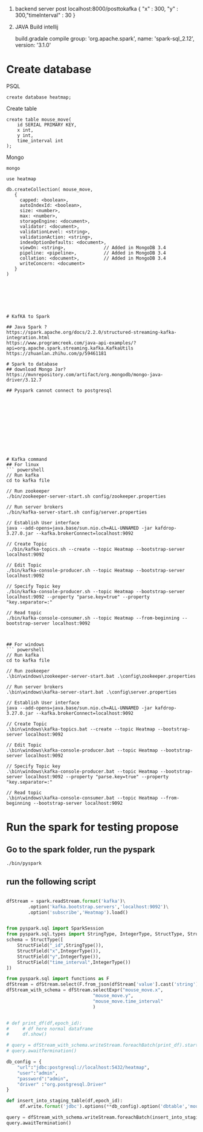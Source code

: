 1. backend server post localhost:8000/posttokafka
 { "x" : 300, "y" : 300,"timeInterval" : 30 }

2. JAVA Build intellij
   
   build.gradale 
 compile group: 'org.apache.spark', name: 'spark-sql_2.12', version: '3.1.0'


# Create database
PSQL
```
create database heatmap;
```

Create table
```
create table mouse_move(
    id SERIAL PRIMARY KEY,
    x int,
    y int,
    time_interval int
);
```

Mongo
```
mongo
```

```
use heatmap
```

```
db.createCollection( mouse_move,
   {
     capped: <boolean>,
     autoIndexId: <boolean>,
     size: <number>,
     max: <number>,
     storageEngine: <document>,
     validator: <document>,
     validationLevel: <string>,
     validationAction: <string>,
     indexOptionDefaults: <document>,
     viewOn: <string>,              // Added in MongoDB 3.4
     pipeline: <pipeline>,          // Added in MongoDB 3.4
     collation: <document>,         // Added in MongoDB 3.4
     writeConcern: <document>
   }
)
```

```






# KafKA to Spark

## Java Spark ?
https://spark.apache.org/docs/2.2.0/structured-streaming-kafka-integration.html
https://www.programcreek.com/java-api-examples/?api=org.apache.spark.streaming.kafka.KafkaUtils
https://zhuanlan.zhihu.com/p/59461181

# Spark to database
## download Mongo Jar?
https://mvnrepository.com/artifact/org.mongodb/mongo-java-driver/3.12.7

## Pyspark cannot connect to postgresql












# Kafka command
## For linux
``` powershell
// Run kafka
cd to kafka file

// Run zookeeper
./bin/zookeeper-server-start.sh config/zookeeper.properties

// Run server brokers
./bin/kafka-server-start.sh config/server.properties

// Establish User interface
java --add-opens=java.base/sun.nio.ch=ALL-UNNAMED -jar kafdrop-3.27.0.jar --kafka.brokerConnect=localhost:9092

// Create Topic
 ./bin/kafka-topics.sh --create --topic Heatmap --bootstrap-server localhost:9092

// Edit Topic
./bin/kafka-console-producer.sh --topic Heatmap --bootstrap-server localhost:9092

// Specify Topic key
./bin/kafka-console-producer.sh --topic Heatmap --bootstrap-server localhost:9092 --property "parse.key=true" --property "key.separator=:"

// Read topic
./bin/kafka-console-consumer.sh --topic Heatmap --from-beginning --bootstrap-server localhost:9092



## For windows
``` powershell
// Run kafka
cd to kafka file

// Run zookeeper
.\bin\windows\zookeeper-server-start.bat .\config\zookeeper.properties

// Run server brokers
.\bin\windows\kafka-server-start.bat .\config\server.properties

// Establish User interface
java --add-opens=java.base/sun.nio.ch=ALL-UNNAMED -jar kafdrop-3.27.0.jar --kafka.brokerConnect=localhost:9092

// Create Topic
.\bin\windows\kafka-topics.bat --create --topic Heatmap --bootstrap-server localhost:9092

// Edit Topic
.\bin\windows\kafka-console-producer.bat --topic Heatmap --bootstrap-server localhost:9092

// Specify Topic key
.\bin\windows\kafka-console-producer.bat --topic Heatmap --bootstrap-server localhost:9092 --property "parse.key=true" --property "key.separator=:"

// Read topic
.\bin\windows\kafka-console-consumer.bat --topic Heatmap --from-beginning --bootstrap-server localhost:9092
```





# Run the spark for testing propose
## Go to the spark folder, run the pyspark
```
./bin/pyspark
```
## run the following script
```python

dfStream = spark.readStream.format('kafka')\
        .option('kafka.bootstrap.servers','localhost:9092')\
        .option('subscribe','Heatmap').load()


from pyspark.sql import SparkSession
from pyspark.sql.types import StringType, IntegerType, StructType, StructField
schema = StructType([
    StructField("_id",StringType()),
    StructField("x",IntegerType()),
    StructField("y",IntegerType()),
    StructField("time_interval",IntegerType())
])

from pyspark.sql import functions as F
dfStream = dfStream.select(F.from_json(dfStream['value'].cast('string'),schema).alias('mouse_move'))
dfStream_with_schema = dfStream.selectExpr("mouse_move.x",
                                "mouse_move.y",
                                "mouse_move.time_interval"
                                )


# def print_df(df,epoch_id):
#     # df here normal dataframe
#     df.show()

# query = dfStream_with_schema.writeStream.foreachBatch(print_df).start()
# query.awaitTermination()

db_config = {
    "url":"jdbc:postgresql://localhost:5432/heatmap",
    "user":"admin",
    "password":"admin",
    "driver" :"org.postgresql.Driver"
}

def insert_into_staging_table(df,epoch_id):
     df.write.format('jdbc').options(**db_config).option('dbtable','mouse_move').mode('append').save()

query = dfStream_with_schema.writeStream.foreachBatch(insert_into_staging_table).start()
query.awaitTermination()


```